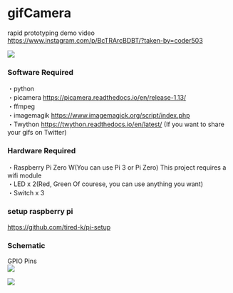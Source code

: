 # gifCamera
rapid prototyping demo video  
https://www.instagram.com/p/BcTRArcBDBT/?taken-by=coder503  
  
  
![](https://github.com/kojikanao/gifCamera/blob/master/images/itZUfB.gif)


### Software Required
・python  
・picamera https://picamera.readthedocs.io/en/release-1.13/  
・ffmpeg  
・imagemagik https://www.imagemagick.org/script/index.php  
・Twython https://twython.readthedocs.io/en/latest/  (If you want to share your gifs on Twitter)

### Hardware Required
・Raspberry Pi Zero W(You can use Pi 3 or Pi Zero) This project requires a wifi module  
・LED x 2(Red, Green Of courese, you can use anything you want)  
・Switch x 3  

### setup raspberry pi
https://github.com/tired-k/pi-setup  
  

### Schematic
GPIO Pins  
![](https://github.com/kojikanao/gifCamera/blob/master/images/rpiZ-GPIO.png)
  
![](https://github.com/kojikanao/gifCamera/blob/master/images/schematic.png)
